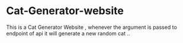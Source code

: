 # Cat-Generator-website

This is a Cat Generator Website , whenever the argument is passed to endpoint of api it will generate a new random cat ..

